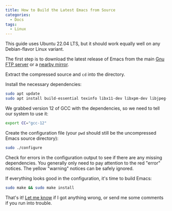 ```yaml
---
title: How to Build the Latest Emacs from Source
categories:
  - Docs
tags:
  - Linux
---
```


This guide uses Ubuntu 22.04 LTS, but it should work equally well on any Debian-flavor Linux variant.

The first step is to download the latest release of Emacs from the main [Gnu FTP server](https://ftp.gnu.org/gnu/emacs/) or a [nearby mirror](http://ftpmirror.gnu.org/emacs/).

Extract the compressed source and `cd` into the directory.

Install the necessary dependencies:

```sh
sudo apt update
sudo apt install build-essential texinfo libx11-dev libxpm-dev libjpeg-dev libpng-dev libgif-dev libtiff-dev libgtk-3-dev libncurses-dev automake autoconf libgnutls28-dev libgccjit-12-dev libxml2-dev libxml2-utils libtool libtool-bin
```

We grabbed version 12 of GCC with the dependencies, so we need to tell our system to use it:

```sh
export CC="gcc-12"
```

Create the configuration file (your `pwd` should still be the uncompressed Emacs source directory):

```sh
sudo ./configure
```

Check for errors in the configuration output to see if there are any missing dependencies. You generally only need to pay attention to the red "error" notices. The yellow "warning" notices can be safely ignored.

If everything looks good in the configuration, it's time to build Emacs:

```sh
sudo make && sudo make install
```

That's it! [Let me know](/about) if I got anything wrong, or send me some comments if you run into trouble.
